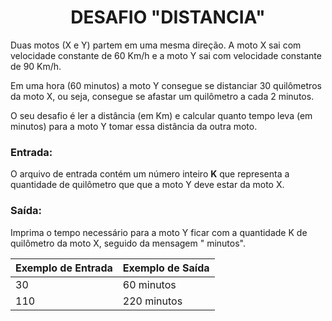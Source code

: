 <center><h1>DESAFIO "DISTANCIA"</h1></center>

<p>Duas motos (X e Y) partem em uma mesma direção. A moto X sai com velocidade constante de 60 Km/h e a moto Y sai com velocidade constante de 90 Km/h.</p>



<p>Em uma hora (60 minutos) a moto Y consegue se distanciar 30 quilômetros da moto X, ou seja, consegue se afastar um quilômetro a cada 2 minutos.</p>



<p>O seu desafio é ler a distância (em Km) e calcular quanto tempo leva (em minutos) para a moto Y tomar essa distância da outra moto.</p>



<h3>Entrada:</h3>

<p>O arquivo de entrada contém um número inteiro <b>K</b> que representa a quantidade de quilômetro que que a moto Y deve estar da moto X.</p>



<h3>Saída:</h3>

<p>Imprima o tempo necessário para a moto Y ficar com a quantidade K de quilômetro da moto X, seguido da mensagem " minutos".</p>



| Exemplo de Entrada | Exemplo de Saída |
| ------------------ | ---------------- |
| 30                 | 60 minutos       |
| 110                | 220 minutos      |


